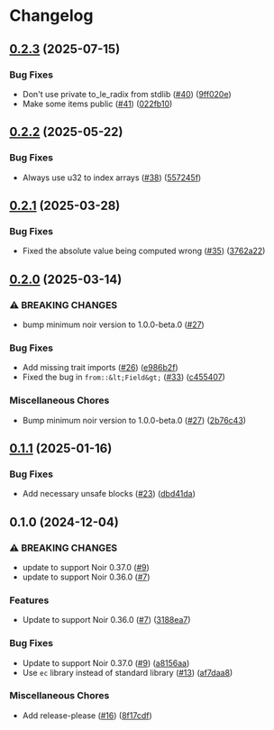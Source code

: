# Changelog

## [0.2.3](https://github.com/noir-lang/noir-edwards/compare/v0.2.2...v0.2.3) (2025-07-15)


### Bug Fixes

* Don't use private to_le_radix from stdlib ([#40](https://github.com/noir-lang/noir-edwards/issues/40)) ([9ff020e](https://github.com/noir-lang/noir-edwards/commit/9ff020e88464f54027717ddb585ef24cf8b4aa2a))
* Make some items public ([#41](https://github.com/noir-lang/noir-edwards/issues/41)) ([022fb10](https://github.com/noir-lang/noir-edwards/commit/022fb107c36d73c71374ef037bb8a80b53a5aaf6))

## [0.2.2](https://github.com/noir-lang/noir-edwards/compare/v0.2.1...v0.2.2) (2025-05-22)


### Bug Fixes

* Always use u32 to index arrays ([#38](https://github.com/noir-lang/noir-edwards/issues/38)) ([557245f](https://github.com/noir-lang/noir-edwards/commit/557245f4c3b0c7c394ea0812584fd8b333936174))

## [0.2.1](https://github.com/noir-lang/noir-edwards/compare/v0.2.0...v0.2.1) (2025-03-28)


### Bug Fixes

* Fixed the absolute value being computed wrong ([#35](https://github.com/noir-lang/noir-edwards/issues/35)) ([3762a22](https://github.com/noir-lang/noir-edwards/commit/3762a22fb9c6174cf8169c88bace8b08724fcee2))

## [0.2.0](https://github.com/noir-lang/noir-edwards/compare/v0.1.1...v0.2.0) (2025-03-14)


### ⚠ BREAKING CHANGES

* bump minimum noir version to 1.0.0-beta.0 ([#27](https://github.com/noir-lang/noir-edwards/issues/27))

### Bug Fixes

* Add missing trait imports ([#26](https://github.com/noir-lang/noir-edwards/issues/26)) ([e986b2f](https://github.com/noir-lang/noir-edwards/commit/e986b2f9adcd4856bf3ec2bd3fe61e377170226c))
* Fixed the bug in `from::&lt;Field&gt;` ([#33](https://github.com/noir-lang/noir-edwards/issues/33)) ([c455407](https://github.com/noir-lang/noir-edwards/commit/c4554075e0f4d3c8b1af2a3b13bca5190985c0a9))


### Miscellaneous Chores

* Bump minimum noir version to 1.0.0-beta.0 ([#27](https://github.com/noir-lang/noir-edwards/issues/27)) ([2b76c43](https://github.com/noir-lang/noir-edwards/commit/2b76c437f0d58f3f7153fbcddd0f03c26b88e090))

## [0.1.1](https://github.com/noir-lang/noir-edwards/compare/v0.1.0...v0.1.1) (2025-01-16)


### Bug Fixes

* Add necessary unsafe blocks ([#23](https://github.com/noir-lang/noir-edwards/issues/23)) ([dbd41da](https://github.com/noir-lang/noir-edwards/commit/dbd41da8e83607d231f2b7d969a63be7878f38dd))

## 0.1.0 (2024-12-04)


### ⚠ BREAKING CHANGES

* update to support Noir 0.37.0 ([#9](https://github.com/noir-lang/noir-edwards/issues/9))
* update to support Noir 0.36.0 ([#7](https://github.com/noir-lang/noir-edwards/issues/7))

### Features

* Update to support Noir 0.36.0 ([#7](https://github.com/noir-lang/noir-edwards/issues/7)) ([3188ea7](https://github.com/noir-lang/noir-edwards/commit/3188ea74fe3b059219a2ea87899589c266256d74))


### Bug Fixes

* Update to support Noir 0.37.0 ([#9](https://github.com/noir-lang/noir-edwards/issues/9)) ([a8156aa](https://github.com/noir-lang/noir-edwards/commit/a8156aac31f46de85b2d5f69ac71050b58daf9dc))
* Use `ec` library instead of standard library ([#13](https://github.com/noir-lang/noir-edwards/issues/13)) ([af7daa8](https://github.com/noir-lang/noir-edwards/commit/af7daa8f5f942435e405f69f7c11182a350f65b7))


### Miscellaneous Chores

* Add release-please ([#16](https://github.com/noir-lang/noir-edwards/issues/16)) ([8f17cdf](https://github.com/noir-lang/noir-edwards/commit/8f17cdfdcade8a4fd3ae54450517a57ba3313f61))
